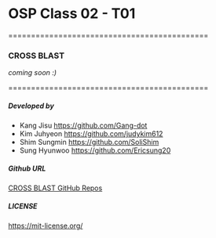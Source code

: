 # OSP Class 02 - T01
============================================
###  **CROSS BLAST**  

*coming soon :)*


============================================
##### Developed by

- Kang Jisu https://github.com/Gang-dot
- Kim Juhyeon https://github.com/judykim612
- Shim Sungmin https://github.com/SoliShim
- Sung Hyunwoo https://github.com/Ericsung20

##### Github URL

[CROSS BLAST GitHub Repos](https://github.com/CAU-OSP-02/T01)

##### LICENSE
https://mit-license.org/
